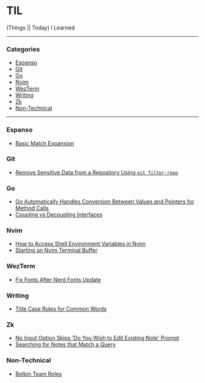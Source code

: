 # TIL

(Things || Today) I Learned

---

### Categories

<!-- vim-markdown-toc GFM -->

* [Espanso](#espanso)
* [Git](#git)
* [Go](#go)
* [Nvim](#nvim)
* [WezTerm](#wezterm)
* [Writing](#writing)
* [Zk](#zk)
* [Non-Technical](#non-technical)

<!-- vim-markdown-toc -->

---

### Espanso

- [Basic Match Expansion](./espanso/basic-match-expansion.md)

### Git

- [Remove Sensitive Data from a Repository Using `git filter-repo`](./git/remove-sensitive-data-from-a-repository-using-git-filter-repo.md)

### Go

- [Go Automatically Handles Conversion Between Values and Pointers for Method Calls](./go/go-automatically-handles-conversion-between-values-and-pointers-for-method-calls.md)
- [Coupling vs Decoupling Interfaces](./go/coupling-vs-decoupling-interfaces.md)

### Nvim

- [How to Access Shell Environment Variables in Nvim](./nvim/how-to-access-shell-environment-variables-in-nvim.md)
- [Starting an Nvim Terminal Buffer](./nvim/starting-an-nvim-terminal-buffer.md)

### WezTerm

- [Fix Fonts After Nerd Fonts Update](./wezterm/fix-fonts-after-nerd-fonts-update.md)

### Writing

- [Title Case Rules for Common Words](./writing/title-case-rules-for-common-words.md)

### Zk

- [No Input Option Skips 'Do You Wish to Edit Existing Note' Prompt](./zk/no-input-option-skips-do-you-wish-to-edit-existing-note-prompt.md)
- [Searching for Notes that Match a Query](./zk/searching-for-notes-that-match-a-query.md)

### Non-Technical

- [Belbin Team Roles](./career-development/belbin-team-roles.md)

